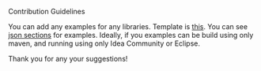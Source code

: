 Contribution Guidelines

You can add any examples for any libraries. Template is [this](https://github.com/Vedenin/useful-java-links/tree/master/helloworlds/9.9-template). 
You can see [json sections](https://github.com/Vedenin/useful-java-links/tree/master/helloworlds/3.8-json) for examples. 
Ideally, if you examples can be build using only maven, and running using only Idea Community or Eclipse.    

Thank you for any your suggestions!
